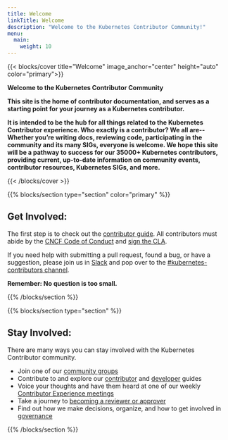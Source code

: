 ```yaml
---
title: Welcome
linkTitle: Welcome
description: "Welcome to the Kubernetes Contributor Community!"
menu:
  main:
    weight: 10
---
```


{{< blocks/cover title="Welcome" image_anchor="center" height="auto" color="primary">}}


<p class="lead mt-5"><b>Welcome to the Kubernetes Contributor Community</b></p>

<b>
This site is the home of contributor documentation, and serves as a starting
point for your journey as a Kubernetes contributor.

It is intended to be the hub for all things related to the Kubernetes Contributor
experience. Who exactly is a contributor? We all are--Whether you’re writing docs,
reviewing code, participating in the community and its many SIGs, everyone is
welcome. We hope this site will be a pathway to success for our 35000+ Kubernetes
contributors, providing current, up-to-date information on community events,
contributor resources, Kubernetes SIGs, and more.
</b>

{{< /blocks/cover >}}


{{% blocks/section type="section" color="primary" %}}

<div class="text-center">
<h2>Get Involved:</h2>

The first step is to check out the <a href="/docs/guide/">contributor guide</a>.
All contributors must abide by the <a href="/community/code-of-conduct/">CNCF Code of Conduct</a>
and <a href="https://git.k8s.io/community/CLA.md">sign the CLA</a>.

If you need help with submitting a pull request, found a bug, or have a suggestion,
please join us in <a href="https://slack.k8s.io/">Slack</a> and pop over to the
<a href="https://app.slack.com/client/T09NY5SBT/C09R23FHP">#kubernetes-contributors channel</a>.

<b>Remember: No question is too small.</b>
</div>

{{% /blocks/section %}}

{{% blocks/section type="section" %}}

<style>
ul.center {
  display: table;
  margin: 0 auto;
}
</style>

<div class="text-center">
<h2>Stay Involved:</h2>

There are many ways you can stay involved with the Kubernetes Contributor community.
</div>

<ul class="center">
  <li>Join one of our <a href="/community/community-groups">community groups</a></li>
  <li>Contribute to and explore our <a href="/docs/guide">contributor</a> and <a href=" https://git.k8s.io/community/contributors/devel/">developer</a> guides</li>
  <li>Voice your thoughts and have them heard at one of our weekly <a href="https://git.k8s.io/community/sig-contributor-experience#meetings">Contributor Experience meetings</a></li>
  <li>Take a journey to <a href="https://git.k8s.io/community/community-membership.md">becoming a reviewer or approver</a></li>
  <li>Find out how we make decisions, organize, and how to get involved in <a href="http://git.k8s.io/community/governance.md">governance</a></li>
</ul>

{{% /blocks/section %}}



